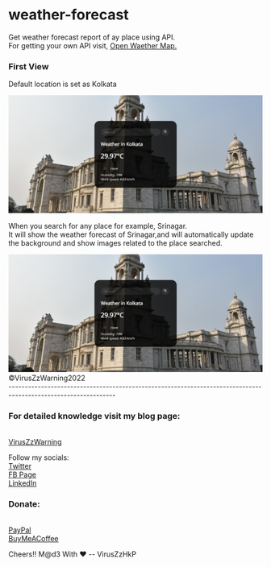 # weather-forecast
 Get weather forecast report of ay place using API.<br>For getting your own API visit, <a href="https://openweathermap.org/">Open Waether Map.</a>

<h3>First View</h3>
<p>Default location is set as Kolkata</p>
<img src="demo/kol.jpg" alt="kolkata weather" class="pic">
<p>When you search for any place for example, Srinagar.<br>It will show the weather forecast of Srinagar,and will automatically update the background and show images related to the place searched.</p>
<img src="demo/kol.jpg" alt="kolkata weather" class="pic">
©VirusZzWarning2022<br>---------------------------------------------------------------------------------------------------------------<br>

<h3>For detailed knowledge visit my blog page:</h3><br>
<a href="https://viruszzwarning.medium.com">VirusZzWarning</a><br>

Follow my socials:<br>
<a href="https://twitter.com/hrisikesh_pal">Twitter</a><br>
<a href="https://www.facebook.com/therealhrisikesh">FB Page</a><br> 
<a href="https://www.linkedin.com/in/viruszzwarning/">LinkedIn</a><br>

<h3>Donate:</h3><br>
<a href="https://paypal.me/hrisikeshpal">PayPal</a><br>
<a href="https://www.buymeacoffee.com/hrisikesh">BuyMeACoffee</a><br>

Cheers!!
M@d3 With ♥ -- VirusZzHkP


